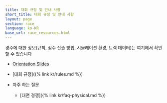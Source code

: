```yaml
---
title: 대회 규정 및 안내 사항
short_title: 대회 규정 및 안내 사항
layout: page
section: race
language: ko-KR
base_url: race_resources.html
---
```


경주에 대한 정보(규칙, 점수 산출 방법, 시뮬레이션 환경, 트랙 데이터)는 여기에서 확인 할 수 있습니다 
- [Orientation Slides](../static_data/F1Tenth_Orientation_230908.pdf)

- [대회 규정]({% link kr/rules.md %})

- 자주 하는 질문
  - [대면 경쟁]({% link kr/faq-physical.md %})
